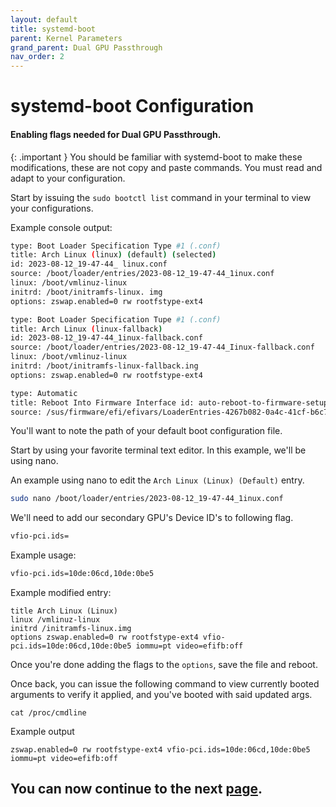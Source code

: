 ```yaml
---
layout: default
title: systemd-boot
parent: Kernel Parameters
grand_parent: Dual GPU Passthrough
nav_order: 2
---
```


# systemd-boot Configuration
#### Enabling flags needed for Dual GPU Passthrough.

{: .important }
You should be familiar with systemd-boot to make these modifications, these are not copy and paste commands. You must read and adapt to your configuration.

Start by issuing the ``sudo bootctl list`` command in your terminal to view your configurations.

Example console output:

```bash
type: Boot Loader Specification Type #1 (.conf)
title: Arch Linux (linux) (default) (selected)
id: 2023-08-12_19-47-44_ linux.conf 
source: /boot/loader/entries/2023-08-12_19-47-44_1inux.conf
linux: /boot/vmlinuz-linux
initrd: /boot/initramfs-linux. img
options: zswap.enabled=0 rw rootfstype-ext4

type: Boot Loader Specification Tupe #1 (.conf)
title: Arch Linux (linux-fallback)
id: 2023-08-12_19-47-44_1inux-fallback.conf
source: /boot/loader/entries/2023-08-12_19-47-44_Iinux-fallback.conf
linux: /boot/vmlinuz-linux
initrd: /boot/initramfs-linux-fallback.ing
options: zswap.enabled=0 rw rootfstype-ext4

type: Automatic
title: Reboot Into Firmware Interface id: auto-reboot-to-firmware-setup
source: /sus/firmware/efi/efivars/LoaderEntries-4267b082-0a4c-41cf-b6c7-440b29668c4f
```

You'll want to note the path of your default boot configuration file.

Start by using your favorite terminal text editor. In this example, we'll be using nano.

An example using nano to edit the ``Arch Linux (Linux) (Default)`` entry.

```bash
sudo nano /boot/loader/entries/2023-08-12_19-47-44_1inux.conf
```

We'll need to add our secondary GPU's Device ID's to following flag.

```bash
vfio-pci.ids=
```

Example usage:

```bash
vfio-pci.ids=10de:06cd,10de:0be5
```

Example modified entry:

```
title Arch Linux (Linux)
linux /vmlinuz-linux
initrd /initramfs-linux.img
options zswap.enabled=0 rw rootfstype-ext4 vfio-pci.ids=10de:06cd,10de:0be5 iommu=pt video=efifb:off
```
Once you're done adding the flags to the ``options``, save the file and reboot.

Once back, you can issue the following command to view currently booted arguments to verify it applied, and you've booted with said updated args.

```
cat /proc/cmdline
```

Example output

```
zswap.enabled=0 rw rootfstype-ext4 vfio-pci.ids=10de:06cd,10de:0be5 iommu=pt video=efifb:off
```

## You can now continue to the next <a href="../../03-ModProbeConf">page</a>.
